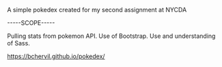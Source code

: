 A simple pokedex created for my second assignment at NYCDA 

 -----SCOPE-----
 
 Pulling stats from pokemon API.
 Use of Bootstrap.
 Use and understanding of Sass.
 
 
 https://bchervil.github.io/pokedex/
 
 
